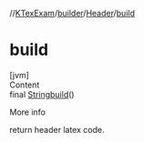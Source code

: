 //[KTexExam](../../../index.md)/[builder](../index.md)/[Header](index.md)/[build](build.md)



# build  
[jvm]  
Content  
final [String](https://docs.oracle.com/javase/8/docs/api/java/lang/String.html)[build](build.md)()  
  
More info  


return header latex code.

  



